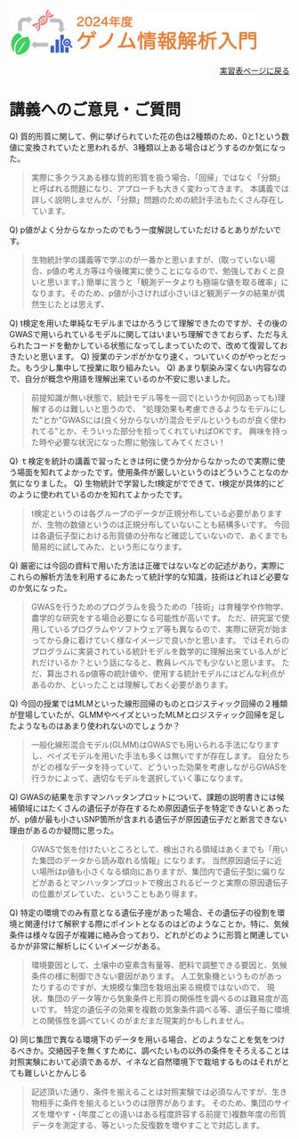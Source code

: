 <img src="https://github.com/CropEvol/lecture/blob/master/textbook_2024/images/logo.png?raw=true" alt="2024年度ゲノム情報解析入門" height="100px" align="middle">

<div align="right"><a href="https://github.com/CropEvol/lecture#section2">実習表ページに戻る</a></div>

# 講義へのご意見・ご質問

Q) 質的形質に関して、例に挙げられていた花の色は2種類のため、0と1という数値に変換されていたと思われるが、3種類以上ある場合はどうするのか気になった。

> 実際に多クラスある様な質的形質を扱う場合、「回帰」ではなく「分類」と呼ばれる問題になり、アプローチも大きく変わってきます。
> 本講義では詳しく説明しませんが、「分類」問題のための統計手法もたくさん存在しています。

Q) p値がよく分からなかったのでもう一度解説していただけるとありがたいです。

> 生物統計学の講義等で学ぶのが一番かと思いますが、(取っていない場合、p値の考え方等は今後確実に使うことになるので、勉強しておくと良いと思います。)
> 簡単に言うと「観測データよりも極端な値を取る確率」になります。そのため、p値が小さければ小さいほど観測データの結果が偶然生じたとは思えず、

Q) t検定を用いた単純なモデルまではかろうじて理解できたのですが、その後のGWASで用いられているモデルに関してはいまいち理解できておらず、ただ与えられたコードを動かしている状態になってしまっていたので、改めて復習しておきたいと思います。
Q) 授業のテンポがかなり速く、ついていくのがやっとだった。もう少し集中して授業に取り組みたい。
Q) あまり馴染み深くない内容なので、自分が概念や用語を理解出来ているのか不安に思いました。

> 前提知識が無い状態で、統計モデル等を一回で(というか何回あっても)理解するのは難しいと思うので、
> "処理効果も考慮できるようなモデルにした"とか"GWASには(良く分からないが)混合モデルというものが良く使われてる"とか、そういった部分を拾ってくれていればOKです。
> 興味を持った時や必要な状況になった際に勉強してみてください！

Q) ｔ検定を統計の講義で習ったときは何に使うか分からなかったので実際に使う場面を知れてよかったです。使用条件が厳しいというのはどういうことなのか気になりました。
Q) 生物統計で学習したt検定がでできて、t検定が具体的にどのように使われているのかを知れてよかったです。

> t検定というのは各グループのデータが正規分布している必要がありますが、生物の数値というのは正規分布していないことも結構多いです。
> 今回は各遺伝子型における形質値の分布など確認していないので、あくまでも簡易的に試してみた、という形になります。

Q) 厳密には今回の資料で用いた方法は正確ではないなどの記述があり，実際にこれらの解析方法を利用するにあたって統計学的な知識，技術はどれほど必要なのか気になった。

> GWASを行うためのプログラムを扱うための「技術」は育種学や作物学、農学的な研究をする場合必要になる可能性が高いです。
> ただ、研究室で使用しているプログラムやソフトウェア等も異なるので、実際に研究が始まってから身に着けていく様なイメージで良いかと思います。
> ではそれらのプログラムに実装されている統計モデルを数学的に理解出来ている人がどれだけいるか？という話になると、教員レベルでも少ないと思います。
> ただ、算出されるp値等の統計値や、使用する統計モデルにはどんな利点があるのか、といったことは理解しておく必要があります。

Q) 今回の授業ではMLMといった線形回帰のものとロジスティック回帰の２種類が登場していたが、GLMMやベイズといったMLMとロジスティック回帰を足したようなものはあまり使われないのでしょうか？

> 一般化線形混合モデル(GLMM)はGWASでも用いられる手法になりますし、ベイズモデルを用いた手法も多くは無いですが存在します。
> 自分たちがどの様なデータを持っていて、どういった効果を考慮しながらGWASを行うかによって、適切なモデルを選択していく事になります。

Q) GWASの結果を示すマンハッタンプロットについて、課題の説明書きには候補領域にはたくさんの遺伝子が存在するため原因遺伝子を特定できないとあったが、p値が最も小さいSNP箇所が含まれる遺伝子が原因遺伝子だと断言できない理由があるのか疑問に思った。

> GWASで気を付けたいところとして、検出される領域はあくまでも「用いた集団のデータから読み取れる情報」になります。
> 当然原因遺伝子に近い場所はp値も小さくなる傾向にありますが、集団内で遺伝子型に偏りなどがあるとマンハッタンプロットで検出されるピークと実際の原因遺伝子の位置がズレていた、ということもあり得ます。

Q) 特定の環境でのみ有意となる遺伝子座があった場合、その遺伝子の役割を環境と関連付けて解釈する際にポイントとなるのはどのようなことか。特に、気候条件は様々な因子が複雑に絡み合っており、どれがどのように形質と関連しているかが非常に解析しにくいイメージがある。

> 環境要因として、土壌中の窒素含有量等、肥料で調整できる要因と、気候条件の様に制御できない要因があります。
> 人工気象機というものがあったりするのですが、大規模な集団を栽培出来る規模ではないので、
> 現状、集団のデータ等から気象条件と形質の関係性を調べるのは難易度が高いです。
> 特定の遺伝子の効果を複数の気象条件調べる等、遺伝子毎に環境との関係性を調べていくのがまだまだ現実的かもしれません。

Q) 同じ集団で異なる環境下のデータを用いる場合、どのようなことを気をつけるべきか。交絡因子を無くすために、調べたいもの以外の条件をそろえることは対照実験において必須であるが、イネなど自然環境下で栽培するものはそれがとても難しいとかんじる

> 記述頂いた通り、条件を揃えることは対照実験では必須なんですが、生き物相手に条件を揃えるというのは限界があります。
> そのため、集団のサイズを増やす・(年度ごとの違いはある程度許容する前提で)複数年度の形質データを測定する、等といった反復数を増やすことで対応します。
